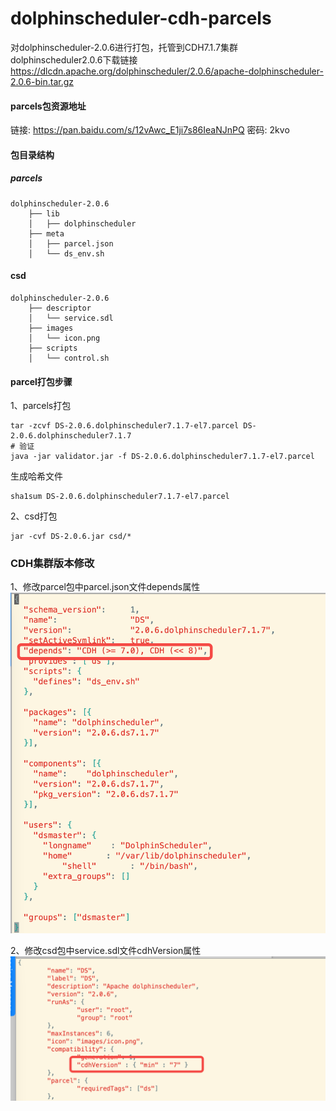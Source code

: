 # dolphinscheduler-cdh-parcels
对dolphinscheduler-2.0.6进行打包，托管到CDH7.1.7集群
dolphinscheduler2.0.6下载链接 https://dlcdn.apache.org/dolphinscheduler/2.0.6/apache-dolphinscheduler-2.0.6-bin.tar.gz

#### parcels包资源地址
链接: https://pan.baidu.com/s/12vAwc_E1ji7s86IeaNJnPQ  密码: 2kvo

#### 包目录结构
##### parcels
```text
dolphinscheduler-2.0.6
    ├── lib
    │   ├── dolphinscheduler
    ├── meta
    │   ├── parcel.json
    │   └── ds_env.sh
```

#### csd
```text
dolphinscheduler-2.0.6
    ├── descriptor
    │   └── service.sdl
    ├── images
    │   └── icon.png
    ├── scripts
    │   └── control.sh

```
#### parcel打包步骤
1、parcels打包
```shell script
tar -zcvf DS-2.0.6.dolphinscheduler7.1.7-el7.parcel DS-2.0.6.dolphinscheduler7.1.7
# 验证
java -jar validator.jar -f DS-2.0.6.dolphinscheduler7.1.7-el7.parcel
```
生成哈希文件
```shell script
sha1sum DS-2.0.6.dolphinscheduler7.1.7-el7.parcel
```
2、csd打包

```shell script
jar -cvf DS-2.0.6.jar csd/*
```

### CDH集群版本修改
1、修改parcel包中parcel.json文件depends属性
![cdh_version1](./docs/img/cdh_version1.png)

2、修改csd包中service.sdl文件cdhVersion属性
![cdh_version2](./docs/img/cdh_version2.png)
